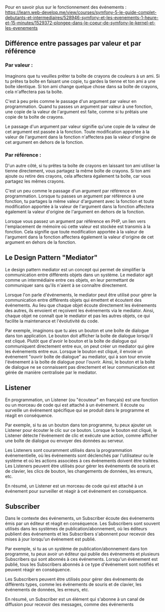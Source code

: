 Pour en savoir plus sur le fonctionnement des événements :
https://learn.web-develop.me/view/courses/symfony-5-le-guide-complet-debutants-et-intermediaires/528946-symfony-et-les-evenements-1-heure-et-15-minutes/1529372-plongee-dans-le-coeur-de-symfony-le-kernel-et-les-evenements


## Différence entre passages par valeur et par référence 

### Par valeur :
Imaginons que tu veuilles prêter ta boîte de crayons de couleurs à un ami. Si tu prêtes ta boîte en faisant une copie, tu gardes la tienne et ton ami a une boîte identique. Si ton ami change quelque chose dans sa boîte de crayons, cela n'affectera pas ta boîte.

C'est à peu près comme le passage d'un argument par valeur en programmation. Quand tu passes un argument par valeur à une fonction, une copie de la valeur de l'argument est faite, comme si tu prêtais une copie de ta boîte de crayons.

Le passage d'un argument par valeur signifie qu'une copie de la valeur de cet argument est passée à la fonction. Toute modification apportée à la valeur de l'argument dans la fonction n'affectera pas la valeur d'origine de cet argument en dehors de la fonction.


### Par référence :
D'un autre côté, si tu prêtes ta boîte de crayons en laissant ton ami utiliser la tienne directement, vous partagez la même boîte de crayons. Si ton ami ajoute ou retire des crayons, cela affectera également ta boîte, car vous partagez les mêmes crayons.

C'est un peu comme le passage d'un argument par référence en programmation. Lorsque tu passes un argument par référence à une fonction, tu partages la même valeur d'argument avec la fonction et toute modification apportée à la valeur de l'argument dans la fonction affectera également la valeur d'origine de l'argument en dehors de la fonction.

Lorsque vous passez un argument par référence en PHP, un lien vers l'emplacement de mémoire où cette valeur est stockée est transmis à la fonction. Cela signifie que toute modification apportée à la valeur de l'argument dans la fonction affectera également la valeur d'origine de cet argument en dehors de la fonction.


## Le Design Pattern "Mediator"

Le design pattern mediator est un concept qui permet de simplifier la communication entre différents objets dans un système. Le mediator agit comme un intermédiaire entre ces objets, en leur permettant de communiquer sans qu'ils n'aient à se connaître directement.

Lorsque l'on parle d'événements, le mediator peut être utilisé pour gérer la communication entre différents objets qui émettent et écoutent des événements. Au lieu que chaque objet écoute directement les événements des autres, ils envoient et reçoivent les événements via le mediator. Ainsi, chaque objet ne connaît que le mediator et pas les autres objets, ce qui facilite la maintenance et l'évolutivité du code.

Par exemple, imaginons que tu aies un bouton et une boîte de dialogue dans ton application. Le bouton doit afficher la boîte de dialogue lorsqu'il est cliqué. Plutôt que d'avoir le bouton et la boîte de dialogue qui communiquent directement entre eux, on peut créer un mediator qui gère les événements entre eux. Lorsque le bouton est cliqué, il envoie un événement "ouvrir boîte de dialogue" au mediator, qui à son tour envoie l'événement à la boîte de dialogue pour l'ouvrir. Ainsi, le bouton et la boîte de dialogue ne se connaissent pas directement et leur communication est gérée de manière centralisée par le mediator.


## Listener 

En programmation, un Listener (ou "écouteur" en français) est une fonction ou un morceau de code qui est attaché à un événement. Il écoute ou surveille un événement spécifique qui se produit dans le programme et réagit en conséquence.

Par exemple, si tu as un bouton dans ton programme, tu peux ajouter un Listener pour écouter le clic sur ce bouton. Lorsque le bouton est cliqué, le Listener détecte l'événement de clic et exécute une action, comme afficher une boîte de dialogue ou envoyer des données au serveur.

Les Listeners sont couramment utilisés dans la programmation événementielle, où les événements sont déclenchés par l'utilisateur ou le système et où les actions associées à ces événements doivent être traitées. Les Listeners peuvent être utilisés pour gérer les événements de souris et de clavier, les clics de bouton, les changements de données, les erreurs, etc.

En résumé, un Listener est un morceau de code qui est attaché à un événement pour surveiller et réagir à cet événement en conséquence.


## Subscriber 

Dans le contexte des événements, un Subscriber écoute des événements émis par un éditeur et réagit en conséquence. Les Subscribers sont souvent utilisés dans les systèmes de publication/abonnement, où les éditeurs publient des événements et les Subscribers s'abonnent pour recevoir des mises à jour lorsqu'un événement est publié.

Par exemple, si tu as un système de publication/abonnement dans ton programme, tu peux avoir un éditeur qui publie des événements et plusieurs Subscribers qui sont abonnés à ces événements. Lorsqu'un événement est publié, tous les Subscribers abonnés à ce type d'événement sont notifiés et peuvent réagir en conséquence.

Les Subscribers peuvent être utilisés pour gérer des événements de différents types, comme les événements de souris et de clavier, les événements de données, les erreurs, etc.

En résumé, un Subscriber est un élément qui s'abonne à un canal de diffusion pour recevoir des messages, comme des événements
